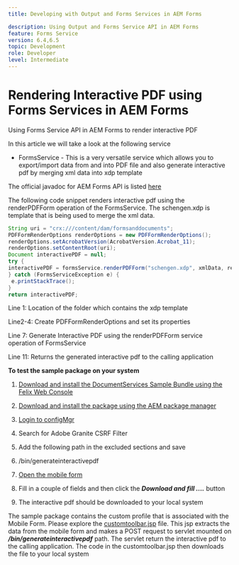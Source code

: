 ```yaml
---
title: Developing with Output and Forms Services in AEM Forms

description: Using Output and Forms Service API in AEM Forms
feature: Forms Service
version: 6.4,6.5
topic: Development
role: Developer
level: Intermediate
---
```


# Rendering Interactive PDF using Forms Services in AEM Forms

Using Forms Service API in AEM Forms to render interactive PDF

In this article we will take a look at the following service

* FormsService - This is a very versatile service which allows you to export/import data from and into PDF file and also generate interactive pdf by merging xml data into xdp template

The official javadoc for AEM Forms API is listed [here](https://helpx.adobe.com/aem-forms/6/javadocs/com/adobe/fd/output/api/package-summary.html)

The following code snippet renders interactive pdf using the renderPDFForm operation of the FormsService. The schengen.xdp is template that is being used to merge the xml data.

```java
String uri = "crx:///content/dam/formsanddocuments";
PDFFormRenderOptions renderOptions = new PDFFormRenderOptions();
renderOptions.setAcrobatVersion(AcrobatVersion.Acrobat_11);
renderOptions.setContentRoot(uri);
Document interactivePDF = null;
try {
interactivePDF = formsService.renderPDFForm("schengen.xdp", xmlData, renderOptions);
} catch (FormsServiceException e) {
 e.printStackTrace();
}
return interactivePDF;

```

Line 1: Location of the folder which contains the xdp template

Line2-4: Create PDFFormRenderOptions and set its properties

Line 7: Generate Interactive PDF using the renderPDFForm service operation of FormsService

Line 11: Returns the generated interactive pdf to the calling application

**To test the sample package on your system**
1. [Download and install the DocumentServices Sample Bundle using the Felix Web Console](/help/forms/assets/common-osgi-bundles/AEMFormsDocumentServices.core-1.0-SNAPSHOT.jar)
1. [Download and install the package using the AEM package manager](assets/downloadinteractivepdffrommobileform.zip)



1. [Login to configMgr](http://localhost:4502/system/console/configMgr)
1. Search for Adobe Granite CSRF Filter
1. Add the following path in the excluded sections and save
1. /bin/generateinteractivepdf
1. [Open the mobile form](http://localhost:4502/content/dam/formsanddocuments/schengen.xdp/jcr:content)
1. Fill in a couple of fields and then click the ***Download and fill ....*** button
1. The interactive pdf should be downloaded to your local system


The sample package contains the custom profile that is associated with the Mobile Form. Please explore the [customtoolbar.jsp](http://localhost:4502/apps/AEMFormsDemoListings/customprofiles/addImageToMobileForm/demo/customtoolbar.jsp) file. This jsp extracts the data from the mobile form and makes a POST request to servlet mounted on ***/bin/generateinteractivepdf*** path. The servlet return the interactive pdf to the calling application. The code in the customtoolbar.jsp then downloads the file to your local system


